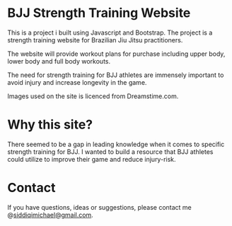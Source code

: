 # BJJ Strength Training Website
This is a project i built using Javascript and Bootstrap. The project is a strength training website for Brazilian Jiu Jitsu practitioners.

The website will provide workout plans for purchase including upper body, lower body and full body workouts. 

The need for strength training for BJJ athletes are immensely important to avoid injury and increase longevity in the game.

Images used on the site is licenced from Dreamstime.com.

# Why this site?

There seemed to be a gap in leading knowledge when it comes to specific strength training for BJJ. I wanted to build a resource that BJJ athletes could utilize to improve their game and reduce injury-risk.

# Contact  
If you have questions, ideas or suggestions, please contact me @siddiqimichael@gmail.com.

